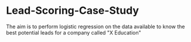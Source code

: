 # Lead-Scoring-Case-Study
The aim is to perform logistic regression on the data available to know the best potential leads for a company called "X Education"
